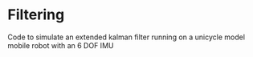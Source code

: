 # Filtering
Code to simulate an extended kalman filter running on a unicycle model mobile robot with an 6 DOF IMU
